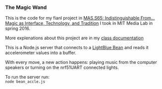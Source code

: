 ### The Magic Wand

This is the code for my fianl project in [MAS.S65: Indistinguishable From… Magic as Interface, Technology, and Tradition](http://indistinguishablefrom.media.mit.edu/) I took in MIT Media Lab in spring 2016.  

More explenations about this project are in my [class documentation](http://jasrub.github.io/indistinguishableFrom-MAS.s65/final.html)

This is a Node.js server that connects to a [LightBlue Bean](https://punchthrough.com/bean) and reads it accelerometer values into a buffer.

With every move, a new action happens:
playing music from the computer speakers or turning on the nrf51UART connected lights.

To run the server run:  
`node bean_accle.js`